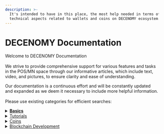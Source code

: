 ```yaml
---
description: >-
  It's intended to have in this place, the most help needed in terms of
  technical aspects related to wallets and coins on DECENOMY ecosystem.
---
```


# DECENOMY Documentation

Welcome to DECENOMY Documentation\
\
We strive to provide comprehensive support for various features and tasks in the POS/MN space through our informative articles, which include text, video, and pictures, to ensure clarity and ease of understanding.

Our documentation is a continuous effort and will be constantly updated and expanded as we deem it necessary to include more helpful information.\
\
Please use existing categories for efficient searches:

<details>

<summary><a href="basics/"><strong>Basics</strong></a></summary>

* [What is a Masternode?](basics/what-is-a-masternode.md)
* [Staying safe on Discord](basics/staying-safe-on-discord.md)
* [How to secure your environment](basics/how-to-secure-your-environment.md)
* [Staking statistics on VaultWatch](basics/staking-statistics-on-vaultwatch.md)

</details>

<details>

<summary><a href="tutorials/">Tutorials</a></summary>

[<mark style="color:blue;">**DECENOMY Explorer**</mark>](tutorials/decenomy-explorer/)

* [Overview](tutorials/decenomy-explorer/overview.md)
* [Latest blocks](tutorials/decenomy-explorer/latest-blocks.md)
* [Masternodes](tutorials/decenomy-explorer/masternodes.md)
* [Network](tutorials/decenomy-explorer/network.md)
* [Search by Block and/or Hash](tutorials/decenomy-explorer/search-by-block-and-or-hash.md)
* [Search by Tx ID](tutorials/decenomy-explorer/search-by-tx-id.md)
* [Search by Address](tutorials/decenomy-explorer/search-by-address.md)
* [Explorer API](tutorials/decenomy-explorer/explorer-api.md)

<mark style="color:blue;">**DECENOMY Multinode Script**</mark>

* [<mark style="color:blue;">Environment basis</mark>](tutorials/decenomy-multinode-script/environment-basis.md)
* [<mark style="color:blue;">Script Screen Overview</mark>](tutorials/decenomy-multinode-script/script-screen-overview.md)
* [<mark style="color:blue;">Menu Structure</mark>](tutorials/decenomy-multinode-script/menu-structure.md)
* [<mark style="color:blue;">Main Menu</mark>](tutorials/decenomy-multinode-script/main-menu.md)
* [<mark style="color:blue;">Coin Selection</mark>](tutorials/decenomy-multinode-script/coin-selection/)

<mark style="color:blue;">**DECENOMY Wallet**</mark>

* [How to use the DECENOMY wallet](tutorials/decenomy-wallet/how-to-use-the-decenomy-wallets.md)
* [Encrypting a wallet](tutorials/decenomy-wallet/encrypting-a-wallet.md)
* [Extra connections ( addnodes )](tutorials/decenomy-wallet/extra-connections-addnodes.md)
* [Fast sync with a Bootstrap](tutorials/decenomy-wallet/fast-sync-with-a-bootstrap.md)
* [Wallet update](tutorials/decenomy-wallet/how-to-update-a-wallet.md)
* [Staking process on desktop wallet](tutorials/decenomy-wallet/staking-process-on-desktop-wallet.md)
* [Staking process on a VPS](tutorials/decenomy-wallet/staking-process-on-a-vps.md)
* [Staking Best Practices](tutorials/decenomy-wallet/staking-best-practices.md)
* [Backup wallet on an external device](tutorials/decenomy-wallet/backup-wallet-on-an-external-device.md)
* [Restoring a backup from an external device](tutorials/decenomy-wallet/restoring-a-backup-from-an-external-device.md)

<mark style="color:blue;">**DECENOMY Masternodes**</mark>

* [<mark style="color:blue;">Maternode Multinode easy to deploy</mark>](tutorials/decenomy-masternodes/masternode-multinode-easy-to-deploy.md)
* [Masternode collateral update](tutorials/decenomy-masternodes/how-to-update-a-masternode-collateral.md)
* [Create a Masternode on IHostMN.com](tutorials/decenomy-masternodes/how-to-create-a-masternode-on-ihostmn.com.md)
* [Shared Masternode management on Crypos](tutorials/decenomy-masternodes/shared-masternode-management-on-crypos.md)
* [<mark style="color:blue;">Masternode deploy on VPS ( no multinode )</mark>](tutorials/decenomy-masternodes/masternode-deploy-on-vps-no-multinode.md)

<mark style="color:blue;">**Exchange**</mark>

* [How to buy DECENOMY coins on Heliobank](tutorials/exchange/how-to-buy-decenomy-coins-on-birake/)
* [Fiat to Crypto to DECENOMY Coins](broken-reference)

</details>

<details>

<summary><a href="coins/">Coins</a></summary>

* [<mark style="color:blue;">Azzure (AZR)</mark>](coins/aezora-azr.md)
* [<mark style="color:blue;">Beacon (BECN)</mark>](coins/beacon-becn.md)
* [<mark style="color:blue;">Birake (BIR)</mark>](coins/birake-bir.md)
* [<mark style="color:blue;">Cryptoflow (CFL)</mark>](coins/cryptoflow-cfl.md)
* [<mark style="color:blue;">Cryptosaga (SAGA)</mark>](coins/cryptosaga-saga.md)
* [<mark style="color:blue;">Dash Diamond (DASHD)</mark>](coins/dash-diamond-dashd.md)
* [<mark style="color:blue;">Eskacoin (ESK)</mark>](coins/eskacoin-esk.md)
* [<mark style="color:blue;">Flits (FLS)</mark> ](coins/flits-fls.md)
* [<mark style="color:blue;">Jackpot (777)</mark>](coins/jackpot-777.md)
* [<mark style="color:blue;">Kyanite (KYAN)</mark>](coins/kyanite-kyan.md)
* [<mark style="color:blue;">Mobility Coin (MOBIC)</mark>](coins/mobility-coin-mobic.md)
* [<mark style="color:blue;">Monk (MONK)</mark>](coins/monk-monk.md)
* [<mark style="color:blue;">One World (OWO)</mark>](coins/one-world-owo.md)
* [<mark style="color:blue;">Peony (PNY)</mark>](coins/peony-pny.md)
* [<mark style="color:blue;">Sapphire (SAPP)</mark>](coins/sapphire-sapp.md)
* [<mark style="color:blue;">Suvereno (SUV)</mark>](coins/suvereno-suv.md)
* [<mark style="color:blue;">Ultra Clear (UCR)</mark>](coins/ultra-clear-ucr.md)

</details>

<details>

<summary><a href="tutorials/decenomy-explorer/search-by-block-and-or-hash.md">Blockchain Development</a></summary>

* [Last Paid V2](blockchain-development/improvements/last-paid-v2-a-deterministic-approach.md)
* [Masternode Payment V2](blockchain-development/improvements/masternode-payment-v2-a-sequential-and-fairer-distribution.md)
* [Dynamic Collateral](blockchain-development/improvements/dynamic-collateral.md)
* [EBF System](blockchain-development/improvements/ebf-system.md)

</details>
